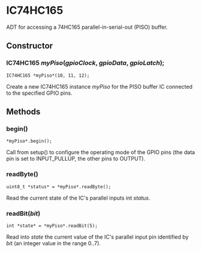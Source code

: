 # IC74HC165

ADT for accessing a 74HC165 parallel-in-serial-out (PISO) buffer.

## Constructor

### IC74HC165 *myPiso*(*gpioClock*, *gpioData*, *gpioLatch*);

```
IC74HC165 *myPiso*(10, 11, 12);
```
Create a new IC74HC165 instance *myPiso* for the PISO buffer IC
connected to the specified GPIO pins.

## Methods

### begin()
```
*myPiso*.begin();
```
Call from setup() to configure the operating mode of the GPIO pins (the
data pin is set to INPUT_PULLUP, the other pins to OUTPUT).

### readByte()
```
uint8_t *status* = *myPiso*.readByte();
```
Read the current state of the IC's parallel inputs int *status*.

### readBit(*bit*)
```
int *state* = *myPiso*.readBit(5);
```
Read into *state* the current value of the IC's parallel input pin
identified by *bit* (an integer value in the range 0..7).
